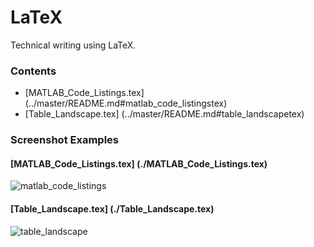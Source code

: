 LaTeX
=====

Technical writing using LaTeX.

### Contents
* [MATLAB_Code_Listings.tex] (../master/README.md#matlab_code_listingstex)
* [Table_Landscape.tex] (../master/README.md#table_landscapetex)

### Screenshot Examples

#### [MATLAB_Code_Listings.tex] (./MATLAB_Code_Listings.tex)

![matlab_code_listings](https://cloud.githubusercontent.com/assets/7009089/2828391/db2e2f0c-cf92-11e3-87e2-4b6d95ef517e.jpg "MATLAB_Code_Listings.tex Preview")

#### [Table_Landscape.tex] (./Table_Landscape.tex)

![table_landscape](https://cloud.githubusercontent.com/assets/7009089/2828408/f8a84f68-cf92-11e3-9794-16a19fd4ac1b.jpg "Table_Landscape.tex Preview")
